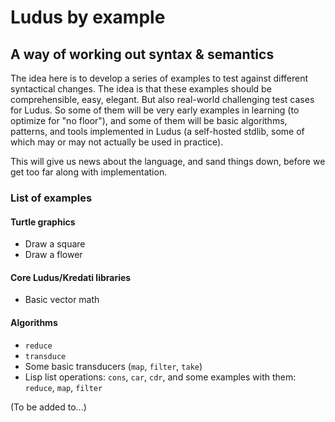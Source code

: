 # Ludus by example
## A way of working out syntax & semantics
The idea here is to develop a series of examples to test against different syntactical changes. The idea is that these examples should be comprehensible, easy, elegant. But also real-world challenging test cases for Ludus. So some of them will be very early examples in learning (to optimize for "no floor"), and some of them will be basic algorithms, patterns, and tools implemented in Ludus (a self-hosted stdlib, some of which may or may not actually be used in practice).

This will give us news about the language, and sand things down, before we get too far along with implementation.

### List of examples

#### Turtle graphics
* Draw a square
* Draw a flower

#### Core Ludus/Kredati libraries
* Basic vector math
  
#### Algorithms
* `reduce`
* `transduce`
* Some basic transducers (`map`, `filter`, `take`)
* Lisp list operations: `cons`, `car`, `cdr`, and some examples with them: `reduce`, `map`, `filter`

(To be added to...)